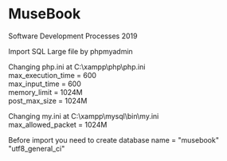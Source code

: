 # MuseBook
Software Development Processes 2019

Import SQL Large file by phpmyadmin

  Changing php.ini at C:\xampp\php\php.ini<br>
  max_execution_time = 600<br>
  max_input_time = 600<br>
  memory_limit = 1024M<br>
  post_max_size = 1024M
    
  Changing my.ini at C:\xampp\mysql\bin\my.ini<br>
  max_allowed_packet = 1024M
    
  Before import you need to create database name = "musebook" "utf8_general_ci"
